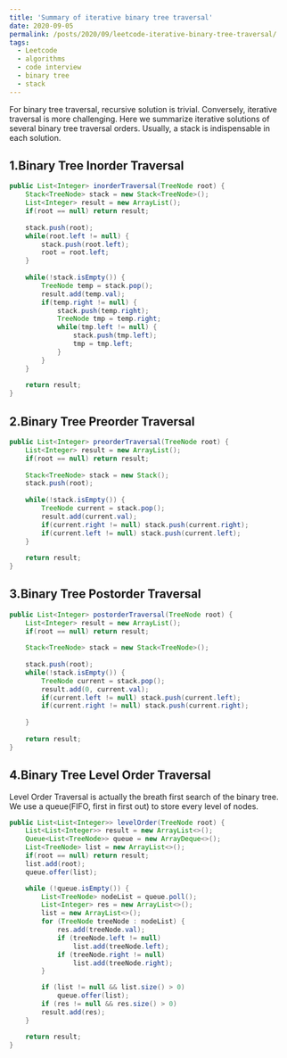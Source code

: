 ```yaml
---
title: 'Summary of iterative binary tree traversal'
date: 2020-09-05
permalink: /posts/2020/09/leetcode-iterative-binary-tree-traversal/
tags:
  - Leetcode
  - algorithms
  - code interview
  - binary tree  
  - stack  
---
```


For binary tree traversal, recursive solution is trivial. Conversely, iterative traversal is more challenging.
Here we summarize iterative solutions of several binary tree traversal orders. Usually, a stack is indispensable in each solution.

<!--more-->

## 1.Binary Tree Inorder Traversal 
```java
public List<Integer> inorderTraversal(TreeNode root) {
    Stack<TreeNode> stack = new Stack<TreeNode>();
    List<Integer> result = new ArrayList();
    if(root == null) return result;
    
    stack.push(root);
    while(root.left != null) {
        stack.push(root.left);
        root = root.left;
    }
    
    while(!stack.isEmpty()) {
        TreeNode temp = stack.pop();
        result.add(temp.val);
        if(temp.right != null) {
            stack.push(temp.right);
            TreeNode tmp = temp.right;
            while(tmp.left != null) {
                stack.push(tmp.left);
                tmp = tmp.left;
            }
        }
    }
    
    return result;
}
```
## 2.Binary Tree Preorder Traversal
```java
public List<Integer> preorderTraversal(TreeNode root) {
    List<Integer> result = new ArrayList();
    if(root == null) return result;
    
    Stack<TreeNode> stack = new Stack();
    stack.push(root);
    
    while(!stack.isEmpty()) {
        TreeNode current = stack.pop();
        result.add(current.val);
        if(current.right != null) stack.push(current.right);
        if(current.left != null) stack.push(current.left);
    }
    
    return result;
}
```

## 3.Binary Tree Postorder Traversal
```java
public List<Integer> postorderTraversal(TreeNode root) {
    List<Integer> result = new ArrayList();
    if(root == null) return result;
    
    Stack<TreeNode> stack = new Stack<TreeNode>();
    
    stack.push(root);
    while(!stack.isEmpty()) {
        TreeNode current = stack.pop();
        result.add(0, current.val);
        if(current.left != null) stack.push(current.left);
        if(current.right != null) stack.push(current.right);
        
    }
    
    return result;
}
```

## 4.Binary Tree Level Order Traversal
Level Order Traversal is actually the breath first search of the binary tree. We use a queue(FIFO, first in first out) to store every level of nodes.
```java
public List<List<Integer>> levelOrder(TreeNode root) {
    List<List<Integer>> result = new ArrayList<>();
    Queue<List<TreeNode>> queue = new ArrayDeque<>();
    List<TreeNode> list = new ArrayList<>();
    if(root == null) return result;
    list.add(root);
    queue.offer(list);

    while (!queue.isEmpty()) {
        List<TreeNode> nodeList = queue.poll();
        List<Integer> res = new ArrayList<>();
        list = new ArrayList<>();
        for (TreeNode treeNode : nodeList) {
            res.add(treeNode.val);
            if (treeNode.left != null)
                list.add(treeNode.left);
            if (treeNode.right != null)
                list.add(treeNode.right);
        }

        if (list != null && list.size() > 0)
            queue.offer(list);
        if (res != null && res.size() > 0)
        result.add(res);
    }

    return result;
}
```